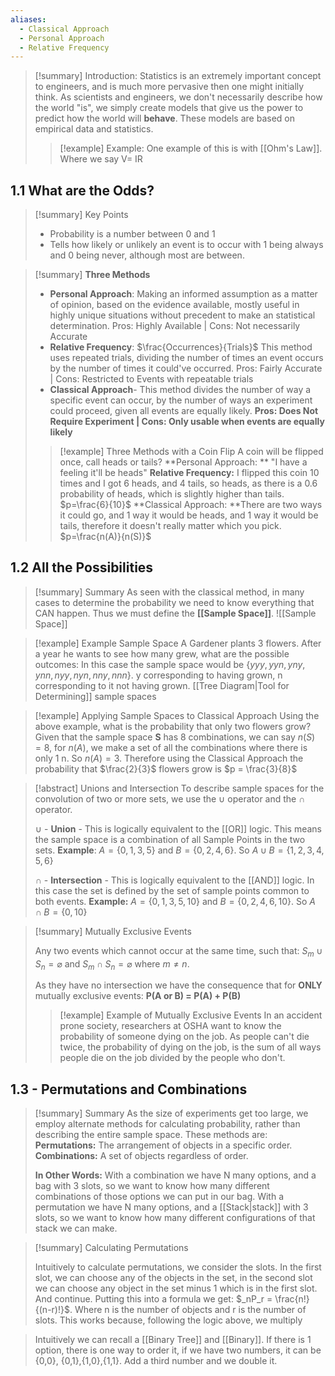 ```yaml
---
aliases:
  - Classical Approach
  - Personal Approach
  - Relative Frequency
---
```



>[!summary] Introduction:
>Statistics is an extremely important concept to engineers, and is much more pervasive then one might initially think. As scientists and engineers, we don't necessarily describe how the world "is", we simply create models that give us the power to predict how the world will **behave**. These models are based on empirical data and statistics.
>
>>[!example] Example:
>>One example of this is with [[Ohm's Law]]. Where we say V= IR

## 1.1 What are the Odds?

>[!summary] Key Points
>- Probability is a number between 0 and 1
>- Tells how likely or unlikely an event is to occur with 1 being always and 0 being never, although most are between.

>[!summary]
>**Three Methods** 
>- **Personal Approach**: Making an informed assumption as a matter of opinion, based on the evidence available, mostly useful in highly unique situations without precedent to make an statistical determination. Pros: Highly Available | Cons: Not necessarily Accurate
>- **Relative Frequency**: $\frac{Occurrences}{Trials}$ This method uses repeated trials, dividing the number of times an event occurs by the number of times it could've occurred. Pros: Fairly Accurate | Cons: Restricted to Events with repeatable trials
>- **Classical Approach**- This method divides the number of way a specific event can occur, by the number of ways an experiment could proceed, given all events are equally likely. **Pros: Does Not Require Experiment | Cons: Only usable when events are equally likely**
>  >[!example] Three Methods with a Coin Flip
>  >A coin will be flipped once, call heads or tails?
>  >**Personal Approach: ** "I have a feeling it'll be heads"
>  >**Relative Frequency:** I flipped this coin 10 times and I got 6 heads, and 4 tails, so heads, as there is a 0.6 probability of heads, which is slightly higher than tails. $p=\frac{6}{10}$
>  >**Classical Approach: **There are two ways it could go, and 1 way it would be heads, and 1 way it would be tails, therefore it doesn't really matter which you pick. $p=\frac{n(A)}{n(S)}$
>  



## 1.2 All the Possibilities

>[!summary] Summary
>As seen with the classical method, in many cases to determine the probability we need to know everything that CAN happen. Thus we must define the **[[Sample Space]]**.
>![[Sample Space]]

>[!example] Example Sample Space
>A Gardener plants 3 flowers. After a year he wants to see how many grew, what are the possible outcomes:
>In this case the sample space would be ${\{yyy, yyn,yny, ynn, nyy, nyn, nny, nnn\}}$. y corresponding to having grown, n corresponding to it not having grown.
>[[Tree Diagram|Tool for Determining]] sample spaces

>[!example] Applying Sample Spaces to Classical Approach
>Using the above example, what is the probability that only two flowers grow?
>Given that the sample space **S** has 8 combinations, we can say $n(S) = 8$, for $n(A)$, we make a set of all the combinations where there is only 1 n. So $n(A) = 3$. Therefore using the Classical Approach the probability that $\frac{2}{3}$ flowers grow is $p = \frac{3}{8}$

>[!abstract] Unions and Intersection
>To describe sample spaces for the convolution of two or more sets, we use the $\cup$ operator and the $\cap$ operator.
>
>$\cup$ - **Union** - This is logically equivalent to the [[OR]] logic. This means the sample space is a combination of all Sample Points in the two sets. **Example**: $A = \{0, 1, 3, 5\}$ and $B = \{0, 2, 4, 6\}$. So $A \cup B = \{1, 2, 3, 4, 5, 6\}$ 
>
>$\cap$ - **Intersection** - This is logically equivalent to the [[AND]] logic. In this case the set is defined by the set of sample points common to both events. **Example:** $A = \{0, 1, 3, 5, 10\}$ and $B = \{0, 2, 4, 6, 10\}$. So $A \cap B = \{0, 10\}$ 


>[!summary] Mutually Exclusive Events
>
>Any two events which cannot occur at the same time, such that:
>$S_m \cup S_n = \varnothing$ and $S_m \cap S_n = \varnothing$ where $m \neq n$.
>
>As they have no intersection we have the consequence that for **ONLY** mutually exclusive events: **P(A or B) = P(A) + P(B)**
>>[!example] Example of Mutually Exclusive Events
>>In an accident prone society, researchers at OSHA want to know the probability of someone dying on the job. As people can't die twice, the probability of dying on the job, is the sum of all ways people die on the job divided by the people who don't.

## 1.3 - Permutations and Combinations

>[!summary] Summary
>As the size of experiments get too large, we employ alternate methods for calculating probability, rather than describing the entire sample space. These methods are:
>**Permutations:** The arrangement of objects in a specific order. 
>**Combinations:** A set of objects regardless of order.
>
>**In Other Words:** With a combination we have N many options, and a bag with 3 slots, so we want to know how many different combinations of those options we can put in our bag. With a permutation we have N many options, and a [[Stack|stack]] with 3 slots, so we want to know how many different configurations of that stack we can make.

>[!summary] Calculating Permutations
>
>Intuitively to calculate permutations, we consider the slots. In the first slot, we can choose any of the objects in the set, in the second slot we can choose any object in the set minus 1 which is in the first slot. And continue. Putting this into a formula we get: $_nP_r = \frac{n!}{(n-r)!}$. Where n is the number of objects and r is the number of slots. This works because, following the logic above, we multiply 




>Intuitively we can recall a [[Binary Tree]] and [[Binary]]. If there is 1 option, there is one way to order it, if we have two numbers, it can be {0,0}, {0,1},{1,0},{1,1}. Add a third number and we double it.









